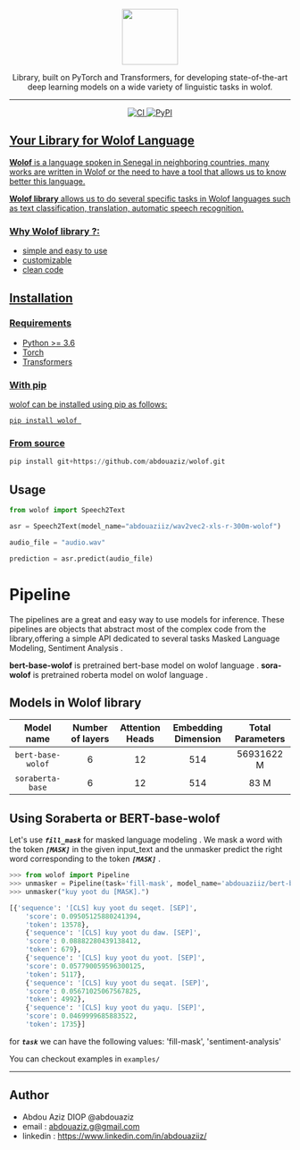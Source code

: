 
<div align="center">
    <br>
    <img src="https://www.pngplay.com/wp-content/uploads/10/Senegal-Flag-PNG-Clipart-Background.png" width="100" height="100"/>
    <p>
    Library, built on PyTorch and Transformers, for developing state-of-the-art deep learning models on a wide variety of linguistic tasks in wolof.
    </p>
    <hr/>
</div>
<p align="center">
    <a href="https://github.com/abdouaziz/wolof">
        <img alt="CI" src="https://github.com/allenai/allennlp/workflows/CI/badge.svg?event=push&branch=main">
    </a>
    <a href="https://pypi.org/project/wolof/">
        <img alt="PyPI" src="https://img.shields.io/pypi/v/wolof"
    </a>    
</p>


## Your Library for Wolof Language

**Wolof** is a language spoken in Senegal in neighboring countries, many works are written in Wolof or the need to have a tool that allows us to know better this language. 

**Wolof library** allows us to do several specific tasks in Wolof languages such as text classification, translation, automatic speech recognition. 


### Why Wolof library ?:

- simple and easy to use
- customizable 
- clean code
 
## Installation
### Requirements
- Python >= 3.6 
- Torch 
- Transformers 


### With pip

wolof can be installed using pip as follows:

```
pip install wolof 
```

### From source

```py
pip install git+https://github.com/abdouaziz/wolof.git
```

## Usage



```python
from wolof import Speech2Text

asr = Speech2Text(model_name="abdouaziiz/wav2vec2-xls-r-300m-wolof")

audio_file = "audio.wav"

prediction = asr.predict(audio_file)
```

# Pipeline

The pipelines are a great and easy way to use models for inference. These pipelines are objects that abstract most of the complex code from the library,offering a simple API dedicated to several tasks Masked Language Modeling, Sentiment Analysis .




**bert-base-wolof** is pretrained bert-base model on wolof language  .
**sora-wolof** is pretrained roberta model on wolof language  .
	
## Models in Wolof library
	
| Model name | Number of layers | Attention Heads | Embedding Dimension | Total Parameters |
| :------:       |   :---: | :---: | :---: | :---: |
| `bert-base-wolof` | 6    | 12   | 514   | 56931622 M |
| `soraberta-base` | 6    | 12   | 514   | 83 M |
	 

## Using Soraberta or BERT-base-wolof

Let's use  ***`fill_mask`***  for masked language modeling . We mask a word with the token ***`[MASK]`*** in the given input_text and the unmasker predict the right word corresponding to the token ***`[MASK]`*** .
 	
```python
>>> from wolof import Pipeline
>>> unmasker = Pipeline(task='fill-mask', model_name='abdouaziiz/bert-base-wolof')
>>> unmasker("kuy yoot du [MASK].")

[{'sequence': '[CLS] kuy yoot du seqet. [SEP]',
	'score': 0.09505125880241394,
	'token': 13578},
	{'sequence': '[CLS] kuy yoot du daw. [SEP]',
	'score': 0.08882280439138412,
	'token': 679},
	{'sequence': '[CLS] kuy yoot du yoot. [SEP]',
	'score': 0.057790059596300125,
	'token': 5117},
	{'sequence': '[CLS] kuy yoot du seqat. [SEP]',
	'score': 0.05671025067567825,
	'token': 4992},
	{'sequence': '[CLS] kuy yoot du yaqu. [SEP]',
	'score': 0.0469999685883522,
	'token': 1735}]
```
	

for ***`task`***  we can have the following values: 'fill-mask', 'sentiment-analysis'






You can checkout examples in `examples/`

<hr>





## Author
- Abdou Aziz DIOP @abdouaziz
- email : abdouaziz.g@gmail.com
- linkedin : https://www.linkedin.com/in/abdouaziiz/